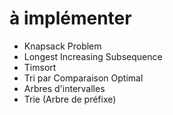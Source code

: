# à implémenter

- Knapsack Problem
- Longest Increasing Subsequence
- Timsort 
- Tri par Comparaison Optimal
- Arbres d'intervalles
- Trie (Arbre de préfixe)
